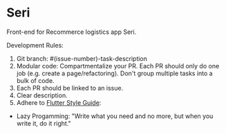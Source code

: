 # Seri

Front-end for Recommerce logistics app Seri.

Development Rules:
1. Git branch: #(issue-number)-task-description
2. Modular code: Compartmentalize your PR. Each PR should only do one job (e.g. create a page/refactoring). Don't group multiple tasks into a bulk of code.
3. Each PR should be linked to an issue.
4. Clear description.
5. Adhere to [Flutter Style Guide](https://github.com/flutter/flutter/wiki/Style-guide-for-Flutter-repo):
  - Lazy Progamming: "Write what you need and no more, but when you write it, do it right."
